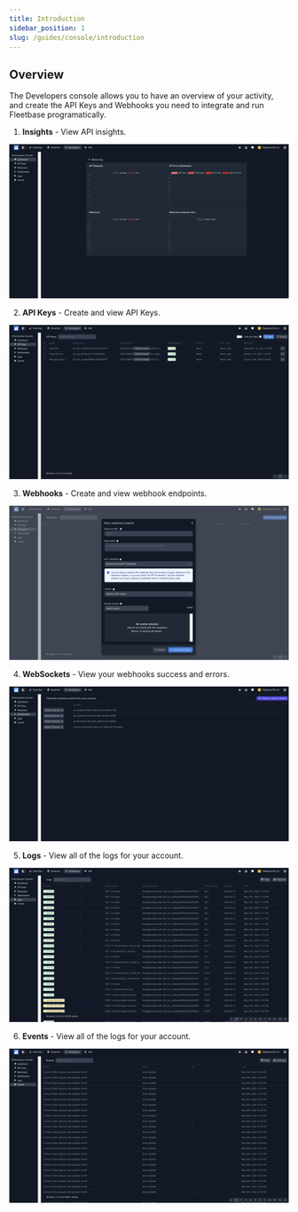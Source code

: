 ```yaml
---
title: Introduction
sidebar_position: 1
slug: /guides/console/introduction
---
```

## Overview

The Developers console allows you to have an overview of your activity, and create the API Keys and Webhooks you need to integrate and run Fleetbase programatically.

1. **Insights** - View API insights.

![Alt text](image.png)

2. **API Keys** - Create and view API Keys. 

![Alt text](image-1.png)

3. **Webhooks** - Create and view webhook endpoints.

![Alt text](image-2.png)

4. **WebSockets** - View your webhooks success and errors.

![Alt text](image-3.png)

5. **Logs** - View all of the logs for your account.

![Alt text](image-4.png)

6. **Events** - View all of the logs for your account.

![Alt text](image-5.png)

